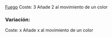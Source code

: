 [Fuego](/Elementos/Fuego)
Coste: 3
Añade 2 al movimiento de un color


### Variación:

Coste: x
Añade x al movimiento de un color

